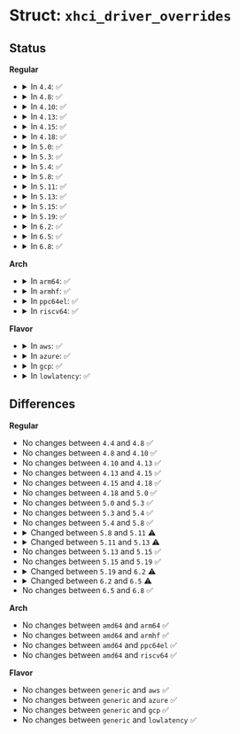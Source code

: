 # Struct: <code>xhci_driver_overrides</code>

## Status
<b>Regular</b>
<ul>
<li>
<details>
<summary>In <code>4.4</code>: ✅</summary>

```c
struct xhci_driver_overrides {
    size_t extra_priv_size;
    int (*reset)(struct usb_hcd *);
    int (*start)(struct usb_hcd *);
};
```
</details>
</li>
<li>
<details>
<summary>In <code>4.8</code>: ✅</summary>

```c
struct xhci_driver_overrides {
    size_t extra_priv_size;
    int (*reset)(struct usb_hcd *);
    int (*start)(struct usb_hcd *);
};
```
</details>
</li>
<li>
<details>
<summary>In <code>4.10</code>: ✅</summary>

```c
struct xhci_driver_overrides {
    size_t extra_priv_size;
    int (*reset)(struct usb_hcd *);
    int (*start)(struct usb_hcd *);
};
```
</details>
</li>
<li>
<details>
<summary>In <code>4.13</code>: ✅</summary>

```c
struct xhci_driver_overrides {
    size_t extra_priv_size;
    int (*reset)(struct usb_hcd *);
    int (*start)(struct usb_hcd *);
};
```
</details>
</li>
<li>
<details>
<summary>In <code>4.15</code>: ✅</summary>

```c
struct xhci_driver_overrides {
    size_t extra_priv_size;
    int (*reset)(struct usb_hcd *);
    int (*start)(struct usb_hcd *);
};
```
</details>
</li>
<li>
<details>
<summary>In <code>4.18</code>: ✅</summary>

```c
struct xhci_driver_overrides {
    size_t extra_priv_size;
    int (*reset)(struct usb_hcd *);
    int (*start)(struct usb_hcd *);
};
```
</details>
</li>
<li>
<details>
<summary>In <code>5.0</code>: ✅</summary>

```c
struct xhci_driver_overrides {
    size_t extra_priv_size;
    int (*reset)(struct usb_hcd *);
    int (*start)(struct usb_hcd *);
};
```
</details>
</li>
<li>
<details>
<summary>In <code>5.3</code>: ✅</summary>

```c
struct xhci_driver_overrides {
    size_t extra_priv_size;
    int (*reset)(struct usb_hcd *);
    int (*start)(struct usb_hcd *);
};
```
</details>
</li>
<li>
<details>
<summary>In <code>5.4</code>: ✅</summary>

```c
struct xhci_driver_overrides {
    size_t extra_priv_size;
    int (*reset)(struct usb_hcd *);
    int (*start)(struct usb_hcd *);
};
```
</details>
</li>
<li>
<details>
<summary>In <code>5.8</code>: ✅</summary>

```c
struct xhci_driver_overrides {
    size_t extra_priv_size;
    int (*reset)(struct usb_hcd *);
    int (*start)(struct usb_hcd *);
};
```
</details>
</li>
<li>
<details>
<summary>In <code>5.11</code>: ✅</summary>

```c
struct xhci_driver_overrides {
    size_t extra_priv_size;
    int (*reset)(struct usb_hcd *);
    int (*start)(struct usb_hcd *);
    int (*check_bandwidth)(struct usb_hcd *, struct usb_device *);
    void (*reset_bandwidth)(struct usb_hcd *, struct usb_device *);
};
```
</details>
</li>
<li>
<details>
<summary>In <code>5.13</code>: ✅</summary>

```c
struct xhci_driver_overrides {
    size_t extra_priv_size;
    int (*reset)(struct usb_hcd *);
    int (*start)(struct usb_hcd *);
    int (*add_endpoint)(struct usb_hcd *, struct usb_device *, struct usb_host_endpoint *);
    int (*drop_endpoint)(struct usb_hcd *, struct usb_device *, struct usb_host_endpoint *);
    int (*check_bandwidth)(struct usb_hcd *, struct usb_device *);
    void (*reset_bandwidth)(struct usb_hcd *, struct usb_device *);
};
```
</details>
</li>
<li>
<details>
<summary>In <code>5.15</code>: ✅</summary>

```c
struct xhci_driver_overrides {
    size_t extra_priv_size;
    int (*reset)(struct usb_hcd *);
    int (*start)(struct usb_hcd *);
    int (*add_endpoint)(struct usb_hcd *, struct usb_device *, struct usb_host_endpoint *);
    int (*drop_endpoint)(struct usb_hcd *, struct usb_device *, struct usb_host_endpoint *);
    int (*check_bandwidth)(struct usb_hcd *, struct usb_device *);
    void (*reset_bandwidth)(struct usb_hcd *, struct usb_device *);
};
```
</details>
</li>
<li>
<details>
<summary>In <code>5.19</code>: ✅</summary>

```c
struct xhci_driver_overrides {
    size_t extra_priv_size;
    int (*reset)(struct usb_hcd *);
    int (*start)(struct usb_hcd *);
    int (*add_endpoint)(struct usb_hcd *, struct usb_device *, struct usb_host_endpoint *);
    int (*drop_endpoint)(struct usb_hcd *, struct usb_device *, struct usb_host_endpoint *);
    int (*check_bandwidth)(struct usb_hcd *, struct usb_device *);
    void (*reset_bandwidth)(struct usb_hcd *, struct usb_device *);
};
```
</details>
</li>
<li>
<details>
<summary>In <code>6.2</code>: ✅</summary>

```c
struct xhci_driver_overrides {
    size_t extra_priv_size;
    int (*reset)(struct usb_hcd *);
    int (*start)(struct usb_hcd *);
    int (*add_endpoint)(struct usb_hcd *, struct usb_device *, struct usb_host_endpoint *);
    int (*drop_endpoint)(struct usb_hcd *, struct usb_device *, struct usb_host_endpoint *);
    int (*check_bandwidth)(struct usb_hcd *, struct usb_device *);
    void (*reset_bandwidth)(struct usb_hcd *, struct usb_device *);
    int (*update_hub_device)(struct usb_hcd *, struct usb_device *, struct usb_tt *, gfp_t);
};
```
</details>
</li>
<li>
<details>
<summary>In <code>6.5</code>: ✅</summary>

```c
struct xhci_driver_overrides {
    size_t extra_priv_size;
    int (*reset)(struct usb_hcd *);
    int (*start)(struct usb_hcd *);
    int (*add_endpoint)(struct usb_hcd *, struct usb_device *, struct usb_host_endpoint *);
    int (*drop_endpoint)(struct usb_hcd *, struct usb_device *, struct usb_host_endpoint *);
    int (*check_bandwidth)(struct usb_hcd *, struct usb_device *);
    void (*reset_bandwidth)(struct usb_hcd *, struct usb_device *);
    int (*update_hub_device)(struct usb_hcd *, struct usb_device *, struct usb_tt *, gfp_t);
    int (*hub_control)(struct usb_hcd *, u16, u16, u16, char *, u16);
};
```
</details>
</li>
<li>
<details>
<summary>In <code>6.8</code>: ✅</summary>

```c
struct xhci_driver_overrides {
    size_t extra_priv_size;
    int (*reset)(struct usb_hcd *);
    int (*start)(struct usb_hcd *);
    int (*add_endpoint)(struct usb_hcd *, struct usb_device *, struct usb_host_endpoint *);
    int (*drop_endpoint)(struct usb_hcd *, struct usb_device *, struct usb_host_endpoint *);
    int (*check_bandwidth)(struct usb_hcd *, struct usb_device *);
    void (*reset_bandwidth)(struct usb_hcd *, struct usb_device *);
    int (*update_hub_device)(struct usb_hcd *, struct usb_device *, struct usb_tt *, gfp_t);
    int (*hub_control)(struct usb_hcd *, u16, u16, u16, char *, u16);
};
```
</details>
</li>
</ul>
<b>Arch</b>
<ul>
<li>
<details>
<summary>In <code>arm64</code>: ✅</summary>

```c
struct xhci_driver_overrides {
    size_t extra_priv_size;
    int (*reset)(struct usb_hcd *);
    int (*start)(struct usb_hcd *);
};
```
</details>
</li>
<li>
<details>
<summary>In <code>armhf</code>: ✅</summary>

```c
struct xhci_driver_overrides {
    size_t extra_priv_size;
    int (*reset)(struct usb_hcd *);
    int (*start)(struct usb_hcd *);
};
```
</details>
</li>
<li>
<details>
<summary>In <code>ppc64el</code>: ✅</summary>

```c
struct xhci_driver_overrides {
    size_t extra_priv_size;
    int (*reset)(struct usb_hcd *);
    int (*start)(struct usb_hcd *);
};
```
</details>
</li>
<li>
<details>
<summary>In <code>riscv64</code>: ✅</summary>

```c
struct xhci_driver_overrides {
    size_t extra_priv_size;
    int (*reset)(struct usb_hcd *);
    int (*start)(struct usb_hcd *);
};
```
</details>
</li>
</ul>
<b>Flavor</b>
<ul>
<li>
<details>
<summary>In <code>aws</code>: ✅</summary>

```c
struct xhci_driver_overrides {
    size_t extra_priv_size;
    int (*reset)(struct usb_hcd *);
    int (*start)(struct usb_hcd *);
};
```
</details>
</li>
<li>
<details>
<summary>In <code>azure</code>: ✅</summary>

```c
struct xhci_driver_overrides {
    size_t extra_priv_size;
    int (*reset)(struct usb_hcd *);
    int (*start)(struct usb_hcd *);
};
```
</details>
</li>
<li>
<details>
<summary>In <code>gcp</code>: ✅</summary>

```c
struct xhci_driver_overrides {
    size_t extra_priv_size;
    int (*reset)(struct usb_hcd *);
    int (*start)(struct usb_hcd *);
};
```
</details>
</li>
<li>
<details>
<summary>In <code>lowlatency</code>: ✅</summary>

```c
struct xhci_driver_overrides {
    size_t extra_priv_size;
    int (*reset)(struct usb_hcd *);
    int (*start)(struct usb_hcd *);
};
```
</details>
</li>
</ul>

## Differences
<b>Regular</b>
<ul>
<li>
No changes between <code>4.4</code> and <code>4.8</code> ✅
</li>
<li>
No changes between <code>4.8</code> and <code>4.10</code> ✅
</li>
<li>
No changes between <code>4.10</code> and <code>4.13</code> ✅
</li>
<li>
No changes between <code>4.13</code> and <code>4.15</code> ✅
</li>
<li>
No changes between <code>4.15</code> and <code>4.18</code> ✅
</li>
<li>
No changes between <code>4.18</code> and <code>5.0</code> ✅
</li>
<li>
No changes between <code>5.0</code> and <code>5.3</code> ✅
</li>
<li>
No changes between <code>5.3</code> and <code>5.4</code> ✅
</li>
<li>
No changes between <code>5.4</code> and <code>5.8</code> ✅
</li>
<li>
<details>
<summary>Changed between <code>5.8</code> and <code>5.11</code> ⚠️</summary>
<ul>
<li>
<b>Field added. </b>
<code>int (*check_bandwidth)(struct usb_hcd *, struct usb_device *)</code>
</li>
<li>
<b>Field added. </b>
<code>void (*reset_bandwidth)(struct usb_hcd *, struct usb_device *)</code>
</li>
</ul>
</details>
</li>
<li>
<details>
<summary>Changed between <code>5.11</code> and <code>5.13</code> ⚠️</summary>
<ul>
<li>
<b>Field added. </b>
<code>int (*add_endpoint)(struct usb_hcd *, struct usb_device *, struct usb_host_endpoint *)</code>
</li>
<li>
<b>Field added. </b>
<code>int (*drop_endpoint)(struct usb_hcd *, struct usb_device *, struct usb_host_endpoint *)</code>
</li>
</ul>
</details>
</li>
<li>
No changes between <code>5.13</code> and <code>5.15</code> ✅
</li>
<li>
No changes between <code>5.15</code> and <code>5.19</code> ✅
</li>
<li>
<details>
<summary>Changed between <code>5.19</code> and <code>6.2</code> ⚠️</summary>
<ul>
<li>
<b>Field added. </b>
<code>int (*update_hub_device)(struct usb_hcd *, struct usb_device *, struct usb_tt *, gfp_t)</code>
</li>
</ul>
</details>
</li>
<li>
<details>
<summary>Changed between <code>6.2</code> and <code>6.5</code> ⚠️</summary>
<ul>
<li>
<b>Field added. </b>
<code>int (*hub_control)(struct usb_hcd *, u16, u16, u16, char *, u16)</code>
</li>
</ul>
</details>
</li>
<li>
No changes between <code>6.5</code> and <code>6.8</code> ✅
</li>
</ul>
<b>Arch</b>
<ul>
<li>
No changes between <code>amd64</code> and <code>arm64</code> ✅
</li>
<li>
No changes between <code>amd64</code> and <code>armhf</code> ✅
</li>
<li>
No changes between <code>amd64</code> and <code>ppc64el</code> ✅
</li>
<li>
No changes between <code>amd64</code> and <code>riscv64</code> ✅
</li>
</ul>
<b>Flavor</b>
<ul>
<li>
No changes between <code>generic</code> and <code>aws</code> ✅
</li>
<li>
No changes between <code>generic</code> and <code>azure</code> ✅
</li>
<li>
No changes between <code>generic</code> and <code>gcp</code> ✅
</li>
<li>
No changes between <code>generic</code> and <code>lowlatency</code> ✅
</li>
</ul>
